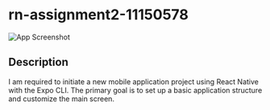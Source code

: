 # rn-assignment2-11150578

![App Screenshot](./yarn/assets/photo_5951938354671108452_y.jpg)

## Description

I am required to initiate a new mobile application project using React Native with the Expo CLI. The primary goal is to set up a basic application structure and customize the main screen.
